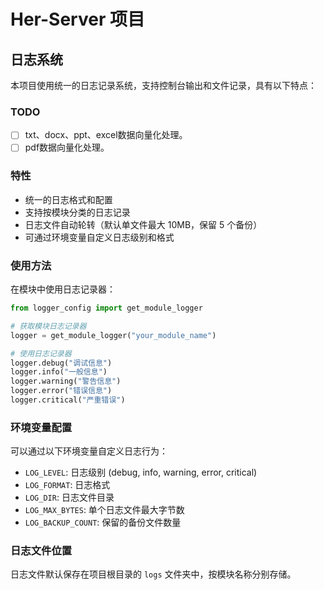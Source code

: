 # Her-Server 项目

## 日志系统

本项目使用统一的日志记录系统，支持控制台输出和文件记录，具有以下特点：

### TODO

* [ ] txt、docx、ppt、excel数据向量化处理。
* [ ] pdf数据向量化处理。

### 特性

- 统一的日志格式和配置
- 支持按模块分类的日志记录
- 日志文件自动轮转（默认单文件最大 10MB，保留 5 个备份）
- 可通过环境变量自定义日志级别和格式

### 使用方法

在模块中使用日志记录器：

```python
from logger_config import get_module_logger

# 获取模块日志记录器
logger = get_module_logger("your_module_name")

# 使用日志记录器
logger.debug("调试信息")
logger.info("一般信息")
logger.warning("警告信息")
logger.error("错误信息")
logger.critical("严重错误")
```

### 环境变量配置

可以通过以下环境变量自定义日志行为：

- `LOG_LEVEL`: 日志级别 (debug, info, warning, error, critical)
- `LOG_FORMAT`: 日志格式
- `LOG_DIR`: 日志文件目录
- `LOG_MAX_BYTES`: 单个日志文件最大字节数
- `LOG_BACKUP_COUNT`: 保留的备份文件数量

### 日志文件位置

日志文件默认保存在项目根目录的 `logs` 文件夹中，按模块名称分别存储。
